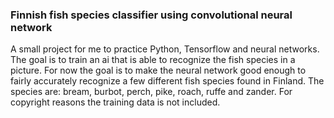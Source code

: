 ### Finnish fish species classifier using convolutional neural network
A small project for me to practice Python, Tensorflow and neural networks. The goal is to train an ai that is able to recognize the fish species in a picture.
For now the goal is to make the neural network good enough to fairly accurately recognize a few different fish species found in Finland. 
The species are: bream, burbot, perch, pike, roach, ruffe and zander. 
For copyright reasons the training data is not included. 
